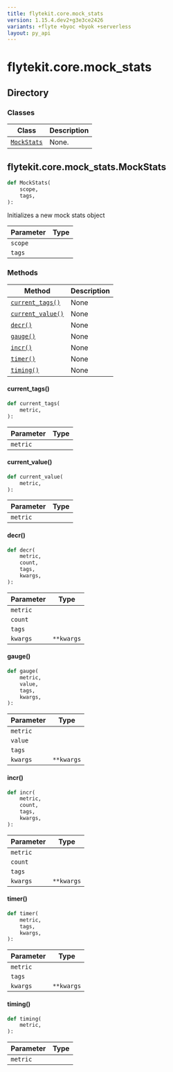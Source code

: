 ```yaml
---
title: flytekit.core.mock_stats
version: 1.15.4.dev2+g3e3ce2426
variants: +flyte +byoc +byok +serverless
layout: py_api
---
```


# flytekit.core.mock_stats

## Directory

### Classes

| Class | Description |
|-|-|
| [`MockStats`](.././flytekit.core.mock_stats#flytekitcoremock_statsmockstats) | None. |

## flytekit.core.mock_stats.MockStats

```python
def MockStats(
    scope,
    tags,
):
```
Initializes a new mock stats object


| Parameter | Type |
|-|-|
| `scope` |  |
| `tags` |  |

### Methods

| Method | Description |
|-|-|
| [`current_tags()`](#current_tags) | None |
| [`current_value()`](#current_value) | None |
| [`decr()`](#decr) | None |
| [`gauge()`](#gauge) | None |
| [`incr()`](#incr) | None |
| [`timer()`](#timer) | None |
| [`timing()`](#timing) | None |


#### current_tags()

```python
def current_tags(
    metric,
):
```
| Parameter | Type |
|-|-|
| `metric` |  |

#### current_value()

```python
def current_value(
    metric,
):
```
| Parameter | Type |
|-|-|
| `metric` |  |

#### decr()

```python
def decr(
    metric,
    count,
    tags,
    kwargs,
):
```
| Parameter | Type |
|-|-|
| `metric` |  |
| `count` |  |
| `tags` |  |
| `kwargs` | ``**kwargs`` |

#### gauge()

```python
def gauge(
    metric,
    value,
    tags,
    kwargs,
):
```
| Parameter | Type |
|-|-|
| `metric` |  |
| `value` |  |
| `tags` |  |
| `kwargs` | ``**kwargs`` |

#### incr()

```python
def incr(
    metric,
    count,
    tags,
    kwargs,
):
```
| Parameter | Type |
|-|-|
| `metric` |  |
| `count` |  |
| `tags` |  |
| `kwargs` | ``**kwargs`` |

#### timer()

```python
def timer(
    metric,
    tags,
    kwargs,
):
```
| Parameter | Type |
|-|-|
| `metric` |  |
| `tags` |  |
| `kwargs` | ``**kwargs`` |

#### timing()

```python
def timing(
    metric,
):
```
| Parameter | Type |
|-|-|
| `metric` |  |

